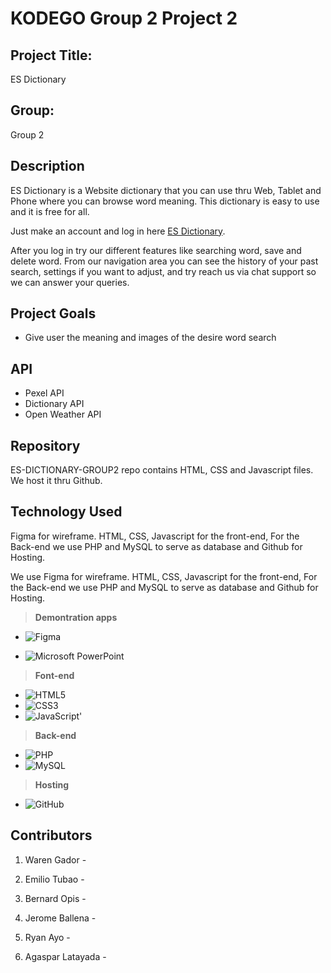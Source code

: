 # KODEGO Group 2 Project 2

## **Project Title:**
ES Dictionary

## **Group:**
Group 2

## **Description**

ES Dictionary is a Website dictionary that you can use thru Web, Tablet and Phone where you can browse word meaning. This dictionary is easy to use and it is free for all.

Just make an account and log in here [ES Dictionary](insertlinkhere).

After you log in try our different features like searching word, save and delete word. From our navigation area you can see the history of your past search, settings if you want to adjust, and try reach us via chat support so we can answer your queries.

## **Project Goals**

- Give user the meaning and images of the desire word search


## **API**

- Pexel API
- Dictionary API
- Open Weather API

## **Repository**

ES-DICTIONARY-GROUP2 repo contains HTML, CSS and Javascript files. We host it thru Github.

## **Technology Used**

Figma for wireframe. HTML, CSS, Javascript for the front-end, For the Back-end we use PHP and MySQL to serve as database and Github for Hosting.

We use Figma for wireframe. HTML, CSS, Javascript for the front-end, For the Back-end we use PHP and MySQL to serve as database and Github for Hosting.

>**Demontration apps**
- ![Figma](https://img.shields.io/badge/figma-%23F24E1E.svg?style=for-the-badge&logo=figma&logoColor=white)

- ![Microsoft PowerPoint](https://img.shields.io/badge/Microsoft_PowerPoint-B7472A?style=for-the-badge&logo=microsoft-powerpoint&logoColor=white)

>**Font-end**
- ![HTML5](https://img.shields.io/badge/html5-%23E34F26.svg?style=for-the-badge&logo=html5&logoColor=white)
- ![CSS3](https://img.shields.io/badge/css3-%231572B6.svg?style=for-the-badge&logo=css3&logoColor=white)
- ![JavaScript](https://img.shields.io/badge/javascript-%23323330.svg?style=for-the-badge&logo=javascript&logoColor=%23F7DF1E)'

>**Back-end**
- ![PHP](https://img.shields.io/badge/php-%23777BB4.svg?style=for-the-badge&logo=php&logoColor=white)
- ![MySQL](https://img.shields.io/badge/mysql-%2300f.svg?style=for-the-badge&logo=mysql&logoColor=white)

>**Hosting**
- ![GitHub](https://img.shields.io/badge/github-%23121011.svg?style=for-the-badge&logo=github&logoColor=white)

## **Contributors**

1. Waren Gador - 

2. Emilio Tubao - 

3. Bernard Opis - 

4. Jerome Ballena - 

5. Ryan Ayo - 

6. Agaspar Latayada - 